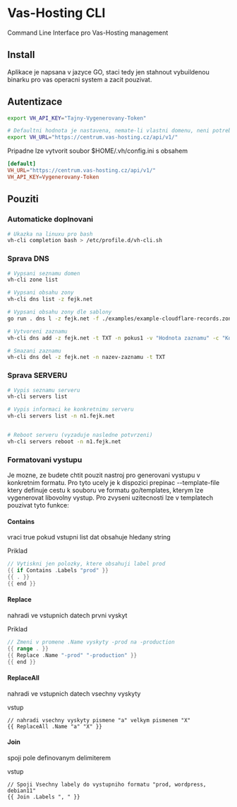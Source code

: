 # Vas-Hosting CLI

Command Line Interface pro Vas-Hosting management


## Install

Aplikace je napsana v jazyce GO, staci tedy jen stahnout vybuildenou binarku pro vas operacni system a zacit pouzivat.



## Autentizace

```bash
export VH_API_KEY="Tajny-Vygenerovany-Token"

# Defaultni hodnota je nastavena, nemate-li vlastni domenu, neni potreba nic menit
export VH_URL="https://centrum.vas-hosting.cz/api/v1/"
```

Pripadne lze vytvorit soubor $HOME/.vh/config.ini s obsahem

```toml
[default]
VH_URL="https://centrum.vas-hosting.cz/api/v1/"
VH_API_KEY=Vygenerovany-Token

```

## Pouziti

### Automaticke doplnovani


```bash
# Ukazka na linuxu pro bash
vh-cli completion bash > /etc/profile.d/vh-cli.sh

```
### Sprava DNS

```bash
# Vypsani seznamu domen
vh-cli zone list

# Vypsani obsahu zony
vh-cli dns list -z fejk.net

# Vypsani obsahu zony dle sablony
go run . dns l -z fejk.net -f ./examples/example-cloudflare-records.zone

# Vytvoreni zaznamu
vh-cli dns add -z fejk.net -t TXT -n pokus1 -v "Hodnota zaznamu" -c "Komentar"

# Smazani zaznamu
vh-cli dns del -z fejk.net -n nazev-zaznamu -t TXT
```

### Sprava SERVERU

```bash
# Vypis seznamu serveru
vh-cli servers list

# Vypis informaci ke konkretnimu serveru
vh-cli servers list -n n1.fejk.net


# Reboot serveru (vyzaduje nasledne potvrzeni)
vh-cli servers reboot -n n1.fejk.net

```



### Formatovani vystupu

Je mozne, ze budete chtit pouzit nastroj pro generovani vystupu v konkretnim formatu. Pro tyto ucely je k dispozici prepinac --template-file ktery definuje cestu k souboru ve formatu go/templates, kterym lze vygenerovat libovolny vystup. Pro zvyseni uzitecnosti lze v templatech pouzivat tyto funkce:

#### Contains
vraci true pokud vstupni list dat obsahuje hledany string

Priklad
```go
// Vytiskni jen polozky, ktere obsahuji label prod
{{ if Contains .Labels "prod" }}
{{ . }}
{{ end }}
```


#### Replace
nahradi ve vstupnich datech prvni vyskyt

Priklad
```go
// Zmeni v promene .Name vyskyty -prod na -production
{{ range . }}
{{ Replace .Name "-prod" "-production" }}
{{ end }}
```


#### ReplaceAll
nahradi ve vstupnich datech vsechny vyskyty

vstup
```
// nahradi vsechny vyskyty pismene "a" velkym pismenem "X"
{{ ReplaceAll .Name "a" "X" }}
```


#### Join
spoji pole definovanym delimiterem

vstup
```
// Spoji Vsechny labely do vystupniho formatu "prod, wordpress, debian11"
{{ Join .Labels ", " }}
```
